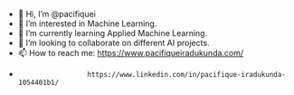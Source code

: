 - 👋 Hi, I’m @pacifiquei
- 👀 I’m interested in Machine Learning.
- 🌱 I’m currently learning Applied Machine Learning.
- 💞️ I’m looking to collaborate on different AI projects.
- 📫 How to reach me: https://www.pacifiqueiradukunda.com/
-                      https://www.linkedin.com/in/pacifique-iradukunda-1054401b1/

<!---
pacifiquei/pacifiquei is a ✨ special ✨ repository because its `README.md` (this file) appears on your GitHub profile.
You can click the Preview link to take a look at your changes.
--->
